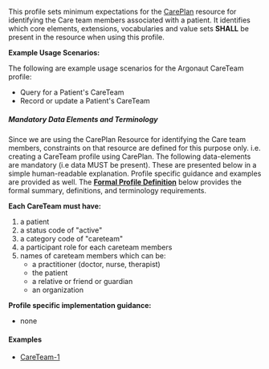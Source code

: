 This profile sets minimum expectations for the [CarePlan] resource for identifying the Care team members associated with a patient. It identifies which core elements, extensions, vocabularies and value sets **SHALL** be present in the resource when using this profile.

**Example Usage Scenarios:**

The following are example usage scenarios for the Argonaut CareTeam profile:

-   Query for a Patient's CareTeam
-   Record or update a Patient's CareTeam


##### Mandatory Data Elements and Terminology

Since we are using the CarePlan Resource for identifying the Care team members, constraints on that resource are defined for this purpose only. i.e. creating a CareTeam profile using CarePlan. The following data-elements are mandatory (i.e data MUST be present). These are presented below in a simple human-readable explanation.  Profile specific guidance and examples are provided as well.  The [**Formal Profile Definition**](#profile) below provides the  formal summary, definitions, and  terminology requirements.  

**Each CareTeam must have:**

1.  a patient
1.  a status code of "active"
1.  a category code of "careteam"
1.  a participant role for each careteam members
1.  names of careteam members which can be:
    -   a practitioner (doctor, nurse, therapist)
    -   the patient
    -   a relative or friend or guardian
    -   an organization

**Profile specific implementation guidance:**

* none

#### Examples

   - [CareTeam-1](CarePlan-careteam-1.html)

[CarePlan]:  http://hl7.org/fhir/careplan.html
